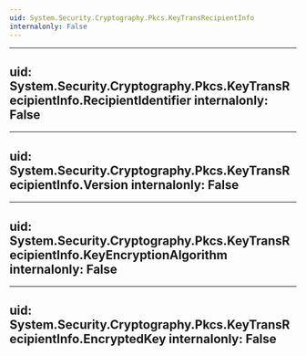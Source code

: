 ```yaml
---
uid: System.Security.Cryptography.Pkcs.KeyTransRecipientInfo
internalonly: False
---
```


---
uid: System.Security.Cryptography.Pkcs.KeyTransRecipientInfo.RecipientIdentifier
internalonly: False
---

---
uid: System.Security.Cryptography.Pkcs.KeyTransRecipientInfo.Version
internalonly: False
---

---
uid: System.Security.Cryptography.Pkcs.KeyTransRecipientInfo.KeyEncryptionAlgorithm
internalonly: False
---

---
uid: System.Security.Cryptography.Pkcs.KeyTransRecipientInfo.EncryptedKey
internalonly: False
---
